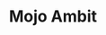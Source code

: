 ---
title: Mojo Ambit
headline: A repo-based .ipa library.
state: archived
feature: false 
startDate: 07-12-2017
endDate: 08-12-2017
languages: [php, javascript]
---